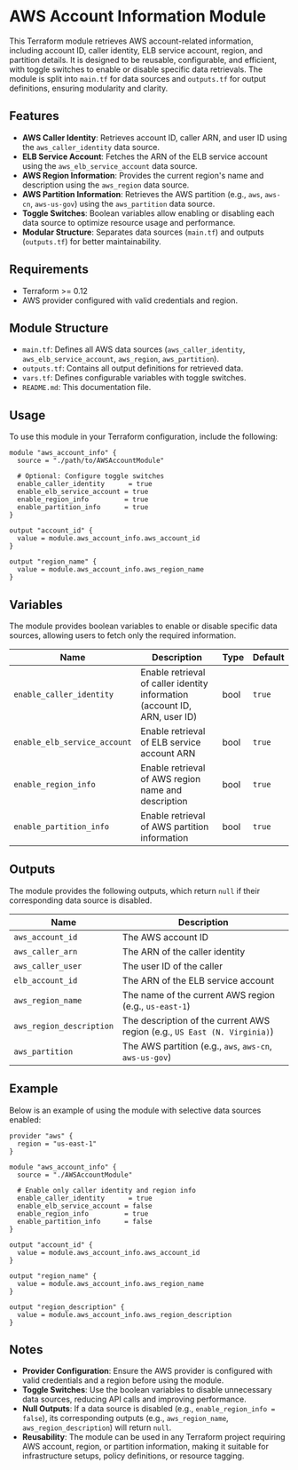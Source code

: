 # AWS Account Information Module

This Terraform module retrieves AWS account-related information, including account ID, caller identity, ELB service account, region, and partition details. It is designed to be reusable, configurable, and efficient, with toggle switches to enable or disable specific data retrievals. The module is split into `main.tf` for data sources and `outputs.tf` for output definitions, ensuring modularity and clarity.

## Features
- **AWS Caller Identity**: Retrieves account ID, caller ARN, and user ID using the `aws_caller_identity` data source.
- **ELB Service Account**: Fetches the ARN of the ELB service account using the `aws_elb_service_account` data source.
- **AWS Region Information**: Provides the current region's name and description using the `aws_region` data source.
- **AWS Partition Information**: Retrieves the AWS partition (e.g., `aws`, `aws-cn`, `aws-us-gov`) using the `aws_partition` data source.
- **Toggle Switches**: Boolean variables allow enabling or disabling each data source to optimize resource usage and performance.
- **Modular Structure**: Separates data sources (`main.tf`) and outputs (`outputs.tf`) for better maintainability.

## Requirements
- Terraform >= 0.12
- AWS provider configured with valid credentials and region.

## Module Structure
- `main.tf`: Defines all AWS data sources (`aws_caller_identity`, `aws_elb_service_account`, `aws_region`, `aws_partition`).
- `outputs.tf`: Contains all output definitions for retrieved data.
- `vars.tf`: Defines configurable variables with toggle switches.
- `README.md`: This documentation file.

## Usage
To use this module in your Terraform configuration, include the following:

```hcl
module "aws_account_info" {
  source = "./path/to/AWSAccountModule"

  # Optional: Configure toggle switches
  enable_caller_identity      = true
  enable_elb_service_account = true
  enable_region_info         = true
  enable_partition_info      = true
}

output "account_id" {
  value = module.aws_account_info.aws_account_id
}

output "region_name" {
  value = module.aws_account_info.aws_region_name
}
```

## Variables
The module provides boolean variables to enable or disable specific data sources, allowing users to fetch only the required information.

| Name                        | Description                                      | Type  | Default |
|-----------------------------|--------------------------------------------------|-------|---------|
| `enable_caller_identity`    | Enable retrieval of caller identity information (account ID, ARN, user ID) | bool  | `true`  |
| `enable_elb_service_account`| Enable retrieval of ELB service account ARN       | bool  | `true`  |
| `enable_region_info`        | Enable retrieval of AWS region name and description | bool  | `true`  |
| `enable_partition_info`     | Enable retrieval of AWS partition information     | bool  | `true`  |

## Outputs
The module provides the following outputs, which return `null` if their corresponding data source is disabled.

| Name                     | Description                                      |
|--------------------------|--------------------------------------------------|
| `aws_account_id`         | The AWS account ID                               |
| `aws_caller_arn`         | The ARN of the caller identity                   |
| `aws_caller_user`        | The user ID of the caller                        |
| `elb_account_id`         | The ARN of the ELB service account               |
| `aws_region_name`        | The name of the current AWS region (e.g., `us-east-1`) |
| `aws_region_description`  | The description of the current AWS region (e.g., `US East (N. Virginia)`) |
| `aws_partition`          | The AWS partition (e.g., `aws`, `aws-cn`, `aws-us-gov`) |

## Example
Below is an example of using the module with selective data sources enabled:

```hcl
provider "aws" {
  region = "us-east-1"
}

module "aws_account_info" {
  source = "./AWSAccountModule"

  # Enable only caller identity and region info
  enable_caller_identity      = true
  enable_elb_service_account = false
  enable_region_info         = true
  enable_partition_info      = false
}

output "account_id" {
  value = module.aws_account_info.aws_account_id
}

output "region_name" {
  value = module.aws_account_info.aws_region_name
}

output "region_description" {
  value = module.aws_account_info.aws_region_description
}
```

## Notes
- **Provider Configuration**: Ensure the AWS provider is configured with valid credentials and a region before using the module.
- **Toggle Switches**: Use the boolean variables to disable unnecessary data sources, reducing API calls and improving performance.
- **Null Outputs**: If a data source is disabled (e.g., `enable_region_info = false`), its corresponding outputs (e.g., `aws_region_name`, `aws_region_description`) will return `null`.
- **Reusability**: The module can be used in any Terraform project requiring AWS account, region, or partition information, making it suitable for infrastructure setups, policy definitions, or resource tagging.
